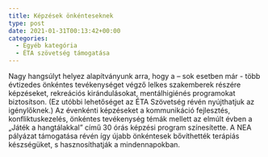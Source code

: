 ```yaml
---
title: Képzések önkénteseknek
type: post
date: 2021-01-31T00:13:42+00:00
categories:
  - Egyéb kategória
  - ÉTA szövetség támogatása
---
```

Nagy hangsúlyt helyez alapítványunk arra, hogy a – sok esetben már - több évtizedes önkéntes tevékenységet végző lelkes szakemberek részére képzéseket, rekreációs kirándulásokat, mentálhigiénés programokat biztosítson. (Ez utóbbi lehetőséget az ÉTA Szövetség révén nyújthatjuk az igénylőknek.) Az évenkénti képzéseket a kommunikáció fejlesztés, konfliktuskezelés, önkéntes tevékenység témák mellett az elmúlt évben a „Játék a hangtálakkal” című 30 órás képzési program színesítette. A NEA pályázat támogatása révén így újabb önkéntesek bővíthették terápiás készségüket, s hasznosíthatják a mindennapokban.